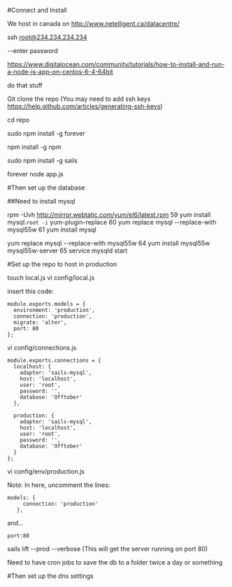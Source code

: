 #Connect and Install

We host in canada on http://www.netelligent.ca/datacentre/

ssh root@234.234.234.234

--enter password

https://www.digitalocean.com/community/tutorials/how-to-install-and-run-a-node-js-app-on-centos-6-4-64bit

do that stuff

Git clone the repo (You may need to add ssh keys https://help.github.com/articles/generating-ssh-keys) 

cd repo

sudo npm install -g forever

npm install -g npm

sudo npm install -g sails

forever node app.js

#Then set up the database

##Need to install mysql

rpm -Uvh http://mirror.webtatic.com/yum/el6/latest.rpm
   59  yum install mysql.`root -i` yum-plugin-replace
   60  yum replace mysql --replace-with mysql55w
   61  yum install mysql

yum replace mysql --replace-with mysql55w
   64  yum install mysql55w mysql55w-server
   65  service mysqld start
   
   

#Set up the repo to host in production

touch local.js
vi config/local.js 

insert this code:

```
module.exports.models = {
  environment: 'production',
  connection: 'production',
  migrate: 'alter',
  port: 80
};
```

vi config/connections.js 

```
module.exports.connections = {
  localhost: {
    adapter: 'sails-mysql',
    host: 'localhost',
    user: 'root',
    password: '',
    database: 'Offtober'
  },

  production: {
    adapter: 'sails-mysql',
    host: 'localhost',
    user: 'root',
    password: '',
    database: 'Offtober'
  }
};
```

vi config/env/production.js 

Note: In here, uncomment the lines:

```
models: {
     connection: 'production'
   },
```
and...
```
port:80
```

sails lift --prod --verbose (This will get the server running on port 80)



Need to have cron jobs to save the db to a folder twice a day or something

#Then set up the dns settings
